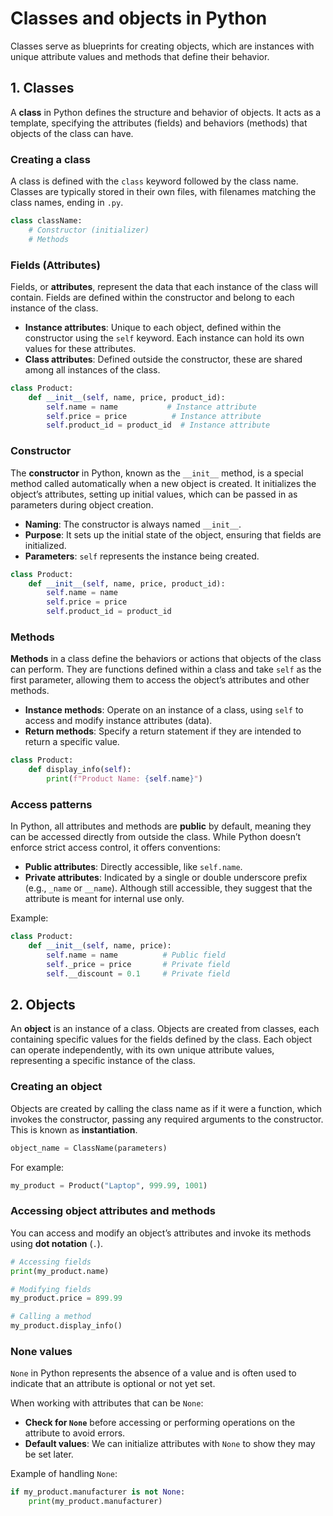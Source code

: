 # Classes and objects in Python

Classes serve as blueprints for creating objects, which are instances with unique attribute values and methods that define their behavior.

## 1. Classes
A **class** in Python defines the structure and behavior of objects. It acts as a template, specifying the attributes (fields) and behaviors (methods) that objects of the class can have.

### Creating a class
A class is defined with the `class` keyword followed by the class name. Classes are typically stored in their own files, with filenames matching the class names, ending in `.py`.

```python
class className:
    # Constructor (initializer)
    # Methods
```

### Fields (Attributes)
Fields, or **attributes**, represent the data that each instance of the class will contain. Fields are defined within the constructor and belong to each instance of the class. 

- **Instance attributes**: Unique to each object, defined within the constructor using the `self` keyword. Each instance can hold its own values for these attributes.
- **Class attributes**: Defined outside the constructor, these are shared among all instances of the class.

```python
class Product:
    def __init__(self, name, price, product_id):
        self.name = name           # Instance attribute
        self.price = price          # Instance attribute
        self.product_id = product_id  # Instance attribute
```

### Constructor
The **constructor** in Python, known as the `__init__` method, is a special method called automatically when a new object is created. It initializes the object’s attributes, setting up initial values, which can be passed in as parameters during object creation.

- **Naming**: The constructor is always named `__init__`.
- **Purpose**: It sets up the initial state of the object, ensuring that fields are initialized.
- **Parameters**: `self` represents the instance being created.

```python
class Product:
    def __init__(self, name, price, product_id):
        self.name = name
        self.price = price
        self.product_id = product_id
```

### Methods
**Methods** in a class define the behaviors or actions that objects of the class can perform. They are functions defined within a class and take `self` as the first parameter, allowing them to access the object’s attributes and other methods.

- **Instance methods**: Operate on an instance of a class, using `self` to access and modify instance attributes (data).
- **Return methods**: Specify a return statement if they are intended to return a specific value.

```python
class Product:
    def display_info(self):
        print(f"Product Name: {self.name}")
```

### Access patterns
In Python, all attributes and methods are **public** by default, meaning they can be accessed directly from outside the class. While Python doesn’t enforce strict access control, it offers conventions:
- **Public attributes**: Directly accessible, like `self.name`.
- **Private attributes**: Indicated by a single or double underscore prefix (e.g., `_name` or `__name`). Although still accessible, they suggest that the attribute is meant for internal use only.

Example:
```python
class Product:
    def __init__(self, name, price):
        self.name = name          # Public field
        self._price = price       # Private field
        self.__discount = 0.1     # Private field
```

## 2. Objects
An **object** is an instance of a class. Objects are created from classes, each containing specific values for the fields defined by the class. Each object can operate independently, with its own unique attribute values, representing a specific instance of the class.

### Creating an object
Objects are created by calling the class name as if it were a function, which invokes the constructor, passing any required arguments to the constructor. This is known as **instantiation**.

```python
object_name = ClassName(parameters)
```

For example:
```python
my_product = Product("Laptop", 999.99, 1001)
```

### Accessing object attributes and methods
You can access and modify an object’s attributes and invoke its methods using **dot notation** (`.`).

```python
# Accessing fields
print(my_product.name)

# Modifying fields
my_product.price = 899.99

# Calling a method
my_product.display_info()
```

### None values
`None` in Python represents the absence of a value and is often used to indicate that an attribute is optional or not yet set.

When working with attributes that can be `None`:
- **Check for `None`** before accessing or performing operations on the attribute to avoid errors.
- **Default values**: We can initialize attributes with `None` to show they may be set later.

Example of handling `None`:
```python
if my_product.manufacturer is not None:
    print(my_product.manufacturer)
```